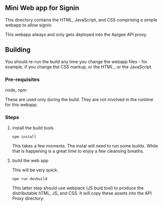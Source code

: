 ## Mini Web app for Signin

This directory contains the HTML, JavaScript, and CSS comprising a simple webapp to allow signin.

This webapp always and only gets deployed into the Apigee API proxy.

## Building

You should re-run the build any time you change the webapp files - for example,
if you change the CSS markup, or the HTML , or the JavaScript.

### Pre-requisites

node, npm

These are used only during the build. They are not involved in the runtime for this webapp.

### Steps

1. install the build tools

   ```
   npm install
   ```

   This takes a few moments. The instal will need to run some builds.
   While that is happening is a great time to enjoy a few cleansing breaths.


2. build the web app

   This will be very quick.

   ```
   npm run devbuild
   ```

   This latter step should use webpack (JS buid tool) to produce the distributable hTML, JS, and CSS.
   It will copy these assets into the API Proxy directory.
